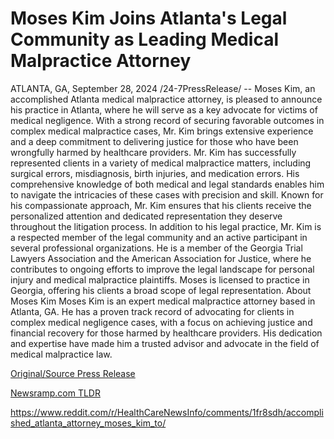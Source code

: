# Moses Kim Joins Atlanta's Legal Community as Leading Medical Malpractice Attorney

ATLANTA, GA, September 28, 2024 /24-7PressRelease/ -- Moses Kim, an accomplished Atlanta medical malpractice attorney, is pleased to announce his practice in Atlanta, where he will serve as a key advocate for victims of medical negligence. With a strong record of securing favorable outcomes in complex medical malpractice cases, Mr. Kim brings extensive experience and a deep commitment to delivering justice for those who have been wrongfully harmed by healthcare providers.  Mr. Kim has successfully represented clients in a variety of medical malpractice matters, including surgical errors, misdiagnosis, birth injuries, and medication errors. His comprehensive knowledge of both medical and legal standards enables him to navigate the intricacies of these cases with precision and skill. Known for his compassionate approach, Mr. Kim ensures that his clients receive the personalized attention and dedicated representation they deserve throughout the litigation process.  In addition to his legal practice, Mr. Kim is a respected member of the legal community and an active participant in several professional organizations. He is a member of the Georgia Trial Lawyers Association and the American Association for Justice, where he contributes to ongoing efforts to improve the legal landscape for personal injury and medical malpractice plaintiffs.  Moses is licensed to practice in Georgia, offering his clients a broad scope of legal representation.  About Moses Kim Moses Kim is an expert medical malpractice attorney based in Atlanta, GA. He has a proven track record of advocating for clients in complex medical negligence cases, with a focus on achieving justice and financial recovery for those harmed by healthcare providers. His dedication and expertise have made him a trusted advisor and advocate in the field of medical malpractice law. 

[Original/Source Press Release](https://www.24-7pressrelease.com/press-release/514764/moses-kim-joins-atlantas-legal-community-as-leading-medical-malpractice-attorney)
                    

[Newsramp.com TLDR](None) 

https://www.reddit.com/r/HealthCareNewsInfo/comments/1fr8sdh/accomplished_atlanta_attorney_moses_kim_to/